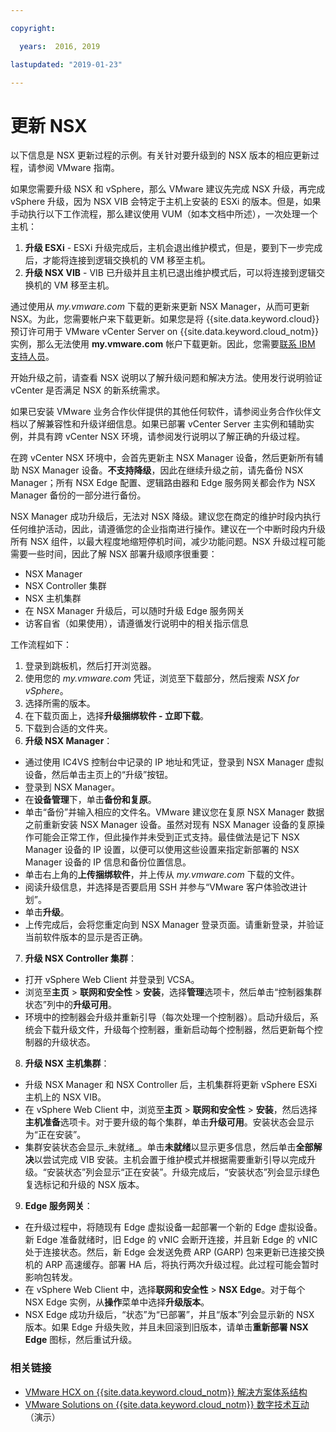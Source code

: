 ```yaml
---

copyright:

  years:  2016, 2019

lastupdated: "2019-01-23"

---
```


# 更新 NSX

以下信息是 NSX 更新过程的示例。有关针对要升级到的 NSX 版本的相应更新过程，请参阅 VMware 指南。

如果您需要升级 NSX 和 vSphere，那么 VMware 建议先完成 NSX 升级，再完成 vSphere 升级，因为 NSX VIB 会特定于主机上安装的 ESXi 的版本。但是，如果手动执行以下工作流程，那么建议使用 VUM（如本文档中所述），一次处理一个主机：

1. **升级 ESXi** - ESXi 升级完成后，主机会退出维护模式，但是，要到下一步完成后，才能将连接到逻辑交换机的 VM 移至主机。
2. **升级 NSX VIB** - VIB 已升级并且主机已退出维护模式后，可以将连接到逻辑交换机的 VM 移至主机。

通过使用从 _my.vmware.com_ 下载的更新来更新 NSX Manager，从而可更新 NSX。为此，您需要帐户来下载更新。如果您是将 {{site.data.keyword.cloud}} 预订许可用于 VMware vCenter Server on {{site.data.keyword.cloud_notm}} 实例，那么无法使用 **my.vmware.com** 帐户下载更新。因此，您需要[联系 IBM 支持人员](/docs/services/vmwaresolutions/vmonic/trbl_support.html)。

开始升级之前，请查看 NSX 说明以了解升级问题和解决方法。使用发行说明验证 vCenter 是否满足 NSX 的新系统需求。

如果已安装 VMware 业务合作伙伴提供的其他任何软件，请参阅业务合作伙伴文档以了解兼容性和升级详细信息。如果已部署 vCenter Server 主实例和辅助实例，并具有跨 vCenter NSX 环境，请参阅发行说明以了解正确的升级过程。

在跨 vCenter NSX 环境中，会首先更新主 NSX Manager 设备，然后更新所有辅助 NSX Manager 设备。**不支持降级**，因此在继续升级之前，请先备份 NSX Manager；所有 NSX Edge 配置、逻辑路由器和 Edge 服务网关都会作为 NSX Manager 备份的一部分进行备份。

NSX Manager 成功升级后，无法对 NSX 降级。建议您在商定的维护时段内执行任何维护活动，因此，请遵循您的企业指南进行操作。建议在一个中断时段内升级所有 NSX 组件，以最大程度地缩短停机时间，减少功能问题。NSX 升级过程可能需要一些时间，因此了解 NSX 部署升级顺序很重要：
* NSX
Manager
* NSX Controller 集群
* NSX 主机集群
* 在 NSX Manager 升级后，可以随时升级 Edge 服务网关
* 访客自省（如果使用），请遵循发行说明中的相关指示信息

工作流程如下：
1. 登录到跳板机，然后打开浏览器。
2. 使用您的 _my.vmware.com_ 凭证，浏览至下载部分，然后搜索 _NSX for vSphere_。
3. 选择所需的版本。
4. 在下载页面上，选择**升级捆绑软件 - 立即下载**。
5. 下载到合适的文件夹。
6. **升级 NSX Manager**：
  - 通过使用 IC4VS 控制台中记录的 IP 地址和凭证，登录到 NSX Manager 虚拟设备，然后单击主页上的“升级”按钮。
  - 登录到 NSX Manager。
  - 在**设备管理**下，单击**备份和复原**。
  - 单击“备份”并输入相应的文件名。VMware 建议您在复原 NSX Manager 数据之前重新安装 NSX Manager 设备。虽然对现有 NSX Manager 设备的复原操作可能会正常工作，但此操作并未受到正式支持。最佳做法是记下 NSX Manager 设备的 IP 设置，以便可以使用这些设置来指定新部署的 NSX Manager 设备的 IP 信息和备份位置信息。
  - 单击右上角的**上传捆绑软件**，并上传从 _my.vmware.com_ 下载的文件。
  - 阅读升级信息，并选择是否要启用 SSH 并参与“VMware 客户体验改进计划”。
  - 单击**升级**。
  - 上传完成后，会将您重定向到 NSX Manager 登录页面。请重新登录，并验证当前软件版本的显示是否正确。
7. **升级 NSX Controller 集群**：
  - 打开 vSphere Web Client 并登录到 VCSA。
  - 浏览至**主页** > **联网和安全性** > **安装**，选择**管理**选项卡，然后单击“控制器集群状态”列中的**升级可用**。
  - 环境中的控制器会升级并重新引导（每次处理一个控制器）。启动升级后，系统会下载升级文件，升级每个控制器，重新启动每个控制器，然后更新每个控制器的升级状态。
8. **升级 NSX 主机集群**：
  - 升级 NSX Manager 和 NSX Controller 后，主机集群将更新 vSphere ESXi 主机上的 NSX VIB。
  - 在 vSphere Web Client 中，浏览至**主页** > **联网和安全性** > **安装**，然后选择**主机准备**选项卡。对于要升级的每个集群，单击**升级可用**。安装状态会显示为“正在安装”。
  - 集群安装状态会显示_未就绪_。单击**未就绪**以显示更多信息，然后单击**全部解决**以尝试完成 VIB 安装。主机会置于维护模式并根据需要重新引导以完成升级。“安装状态”列会显示“正在安装”。升级完成后，“安装状态”列会显示绿色复选标记和升级的 NSX 版本。
9. **Edge 服务网关**：
  - 在升级过程中，将随现有 Edge 虚拟设备一起部署一个新的 Edge 虚拟设备。新 Edge 准备就绪时，旧 Edge 的 vNIC 会断开连接，并且新 Edge 的 vNIC 处于连接状态。然后，新 Edge 会发送免费 ARP (GARP) 包来更新已连接交换机的 ARP 高速缓存。部署 HA 后，将执行两次升级过程。此过程可能会暂时影响包转发。
  - 在 vSphere Web Client 中，选择**联网和安全性** > **NSX Edge**。对于每个 NSX Edge 实例，从**操作**菜单中选择**升级版本**。
  - NSX Edge 成功升级后，“状态”为“已部署”，并且“版本”列会显示新的 NSX 版本。如果 Edge 升级失败，并且未回滚到旧版本，请单击**重新部署 NSX Edge** 图标，然后重试升级。

### 相关链接

* [VMware HCX on {{site.data.keyword.cloud_notm}} 解决方案体系结构](https://www.ibm.com/cloud/garage/files/HCX_Architecture_Design.pdf)
* [VMware Solutions on {{site.data.keyword.cloud_notm}} 数字技术互动](https://ibm-dte.mybluemix.net/ibm-vmware)（演示）
